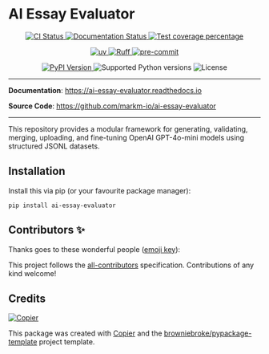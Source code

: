 # AI Essay Evaluator

<p align="center">
  <a href="https://github.com/markm-io/ai-essay-evaluator/actions/workflows/ci.yml?query=branch%3Amain">
    <img src="https://img.shields.io/github/actions/workflow/status/markm-io/ai-essay-evaluator/ci.yml?branch=main&label=CI&logo=github&style=flat-square" alt="CI Status" >
  </a>
  <a href="https://ai-essay-evaluator.readthedocs.io">
    <img src="https://img.shields.io/readthedocs/ai-essay-evaluator.svg?logo=read-the-docs&logoColor=fff&style=flat-square" alt="Documentation Status">
  </a>
  <a href="https://codecov.io/gh/markm-io/ai-essay-evaluator">
    <img src="https://img.shields.io/codecov/c/github/markm-io/ai-essay-evaluator.svg?logo=codecov&logoColor=fff&style=flat-square" alt="Test coverage percentage">
  </a>
</p>
<p align="center">
  <a href="https://github.com/astral-sh/uv">
    <img src="https://img.shields.io/endpoint?url=https://raw.githubusercontent.com/astral-sh/uv/main/assets/badge/v0.json" alt="uv">
  </a>
  <a href="https://github.com/astral-sh/ruff">
    <img src="https://img.shields.io/endpoint?url=https://raw.githubusercontent.com/astral-sh/ruff/main/assets/badge/v2.json" alt="Ruff">
  </a>
  <a href="https://github.com/pre-commit/pre-commit">
    <img src="https://img.shields.io/badge/pre--commit-enabled-brightgreen?logo=pre-commit&logoColor=white&style=flat-square" alt="pre-commit">
  </a>
</p>
<p align="center">
  <a href="https://pypi.org/project/ai-essay-evaluator/">
    <img src="https://img.shields.io/pypi/v/ai-essay-evaluator.svg?logo=python&logoColor=fff&style=flat-square" alt="PyPI Version">
  </a>
  <img src="https://img.shields.io/pypi/pyversions/ai-essay-evaluator.svg?style=flat-square&logo=python&amp;logoColor=fff" alt="Supported Python versions">
  <img src="https://img.shields.io/pypi/l/ai-essay-evaluator.svg?style=flat-square" alt="License">
</p>

---

**Documentation**: <a href="https://ai-essay-evaluator.readthedocs.io" target="_blank">https://ai-essay-evaluator.readthedocs.io </a>

**Source Code**: <a href="https://github.com/markm-io/ai-essay-evaluator" target="_blank">https://github.com/markm-io/ai-essay-evaluator </a>

---

This repository provides a modular framework for generating, validating, merging, uploading, and fine-tuning OpenAI GPT-4o-mini models using structured JSONL datasets.

## Installation

Install this via pip (or your favourite package manager):

`pip install ai-essay-evaluator`

## Contributors ✨

Thanks goes to these wonderful people ([emoji key](https://allcontributors.org/docs/en/emoji-key)):

<!-- prettier-ignore-start -->
<!-- ALL-CONTRIBUTORS-LIST:START - Do not remove or modify this section -->
<!-- markdownlint-disable -->
<!-- markdownlint-enable -->
<!-- ALL-CONTRIBUTORS-LIST:END -->
<!-- prettier-ignore-end -->

This project follows the [all-contributors](https://github.com/all-contributors/all-contributors) specification. Contributions of any kind welcome!

## Credits

[![Copier](https://img.shields.io/endpoint?url=https://raw.githubusercontent.com/copier-org/copier/master/img/badge/badge-grayscale-inverted-border-orange.json)](https://github.com/copier-org/copier)

This package was created with
[Copier](https://copier.readthedocs.io/) and the
[browniebroke/pypackage-template](https://github.com/browniebroke/pypackage-template)
project template.
